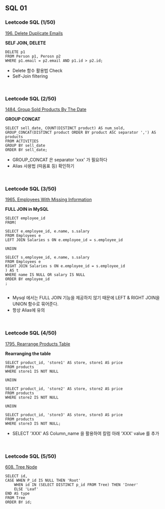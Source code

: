 
## SQL 01 

### Leetcode SQL (1/50)
[196. Delete Duplicate Emails](https://leetcode.com/problems/delete-duplicate-emails/)

**SELF JOIN, DELETE**

``` 
DELETE p1
FROM Person p1, Perosn p2
WHERE p1.email = p2.email AND p1.id > p2.id;

```
- Delete 함수 활용법 Check
- Self-Join filtering

</Br>

### Leetcode SQL (2/50)
[1484. Group Sold Products By The Date](https://leetcode.com/problems/group-sold-products-by-the-date/)

**GROUP CONCAT**

```
SELECT sell_date, COUNT(DISTINCT product) AS num_sold, GROUP_CONCAT(DISTINCT product ORDER BY product ASC separator ',') AS products
FROM ACTIVITIES
GROUP BY sell_date
ORDER BY sell_date;
```

- GROUP_CONCAT 은 separator 'xxx' 가 필요하다
- Alias 사용법 (따옴표 등) 확인하기

</Br>

### Leetcode SQL (3/50)
[1965. Employees With Missing Information](https://leetcode.com/problems/employees-with-missing-information/)

**FULL JOIN in MySQL**

``` 
SELECT employee_id
FROM(

SELECT e.employee_id, e.name, s.salary
FROM Employees e
LEFT JOIN Salaries s ON e.employee_id = s.employee_id

UNION

SELECT s.employee_id, e.name, s.salary
FROM Employees e
RIGHT JOIN Salaries s ON e.employee_id = s.employee_id
) AS t
WHERE name IS NULL OR salary IS NULL
ORDER BY employee_id
;


``` 
- Mysql 에서는 FULL JOIN 기능을 제공하지 않기 때문에 LEFT & RIGHT JOIN을 UNION 함수로 묶어준다.
- 항상 Alias에 유의

</Br>

### Leetcode SQL (4/50)
[1795. Rearrange Products Table](https://leetcode.com/problems/rearrange-products-table/) 


**Rearranging the table**
``` 
SELECT product_id, 'store1' AS store, store1 AS price
FROM products 
WHERE store1 IS NOT NULL

UNION

SELECT product_id, 'store2' AS store, store2 AS price
FROM products 
WHERE store2 IS NOT NULL

UNION

SELECT product_id, 'store3' AS store, store3 AS price
FROM products 
WHERE store3 IS NOT NULL;
``` 
- SELECT 'XXX' AS Column_name 을 활용하여 칼럼 아래 'XXX' value 를 추가

</Br>

### Leetcode SQL (5/50)
[608. Tree Node](https://leetcode.com/problems/tree-node/) 

``` 
SELECT id,
CASE WHEN P_id IS NULL THEN 'Root'  
    WHEN id IN (SELECT DISTINCT p_id FROM Tree) THEN 'Inner'  
    ELSE 'Leaf'
END AS type
FROM Tree
ORDER BY id;
``` 